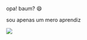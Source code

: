 opa! baum? 😄

sou apenas um mero aprendiz

![](https://media1.tenor.com/m/0q_vaHjhj4cAAAAd/samuel-smile-reverse-reverse.gif)


